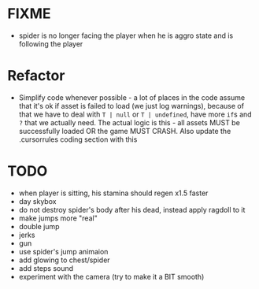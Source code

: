 # FIXME

- spider is no longer facing the player when he is aggro state and is following the player

# Refactor

- Simplify code whenever possible - a lot of places in the code assume that it's ok if asset is failed to load (we just log warnings), because of that we have to deal with `T | null` or `T | undefined`, have more `if`s and `?` that we actually need. The actual logic is this - all assets MUST be successfully loaded OR the game MUST CRASH. Also update the .cursorrules coding section with this

# TODO

- when player is sitting, his stamina should regen x1.5 faster
- day skybox
- do not destroy spider's body after his dead, instead apply ragdoll to it
- make jumps more "real"
- double jump
- jerks
- gun
- use spider's jump animaion
- add glowing to chest/spider
- add steps sound
- experiment with the camera (try to make it a BIT smooth)